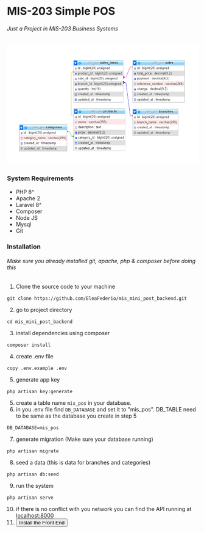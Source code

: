 # MIS-203 Simple POS
###### Just a Project in MIS-203 Business Systems

![DB Schema](https://raw.githubusercontent.com/EleaFederio/mis_mini_post_backend/main/MIS_POS-DB-Schema.PNG?token=GHSAT0AAAAAABP6M3HHKETOLFYXL7X5HVHGYPCJV7Q)

### System  Requirements
* PHP 8^
* Apache 2
* Laravel 8^
* Composer
* Node JS
* Mysql
* Git

### Installation
###### Make sure you already installed git, apache, php & composer before doing this
1. Clone the source code to your machine
```
git clone https://github.com/EleaFederio/mis_mini_post_backend.git
```
2. go to project directory
```
cd mis_mini_post_backend
```
3. install dependencies using composer
```
composer install
```
4. create .env file
```
copy .env.example .env
```
5. generate app key
```
php artisan key:generate
```
5. create a table name `mis_pos` in your database.
6. in you .env file find `DB_DATABASE` and set it to "mis_pos". DB_TABLE need to be same as the database you create in  step 5
```
DB_DATABASE=mis_pos
```
7. generate migration (Make sure your database running)
```
php artisan migrate
```
8. seed a data (this is data for branches and categories)
```
php artisan db:seed
```
9. run the system
```
php artisan serve
```
10. if there is no conflict with you network you can find the API running at [localhost:8000]('localhost:8000')
11. <button onclick="window.location.href='https://github.com/EleaFederio/mis_mini_pos';">Install the Front End</button>
